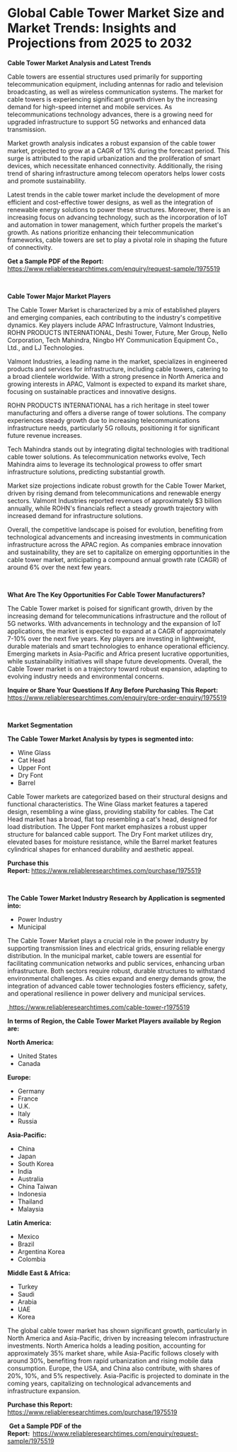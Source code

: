 <p><h1>Global Cable Tower Market Size and Market Trends: Insights and Projections from 2025 to 2032</h1></p><p><strong>Cable Tower Market Analysis and Latest Trends</strong></p>
<p><p>Cable towers are essential structures used primarily for supporting telecommunication equipment, including antennas for radio and television broadcasting, as well as wireless communication systems. The market for cable towers is experiencing significant growth driven by the increasing demand for high-speed internet and mobile services. As telecommunications technology advances, there is a growing need for upgraded infrastructure to support 5G networks and enhanced data transmission.</p><p>Market growth analysis indicates a robust expansion of the cable tower market, projected to grow at a CAGR of 13% during the forecast period. This surge is attributed to the rapid urbanization and the proliferation of smart devices, which necessitate enhanced connectivity. Additionally, the rising trend of sharing infrastructure among telecom operators helps lower costs and promote sustainability.</p><p>Latest trends in the cable tower market include the development of more efficient and cost-effective tower designs, as well as the integration of renewable energy solutions to power these structures. Moreover, there is an increasing focus on advancing technology, such as the incorporation of IoT and automation in tower management, which further propels the market's growth. As nations prioritize enhancing their telecommunication frameworks, cable towers are set to play a pivotal role in shaping the future of connectivity.</p></p>
<p><strong>Get a Sample PDF of the Report:&nbsp;</strong> <a href="https://www.reliableresearchtimes.com/enquiry/request-sample/1975519?utm_campaign=3083&utm_medium=2&utm_source=Github&utm_content=ia&utm_term=16042025&utm_id=cable-tower">https://www.reliableresearchtimes.com/enquiry/request-sample/1975519</a></p>
<p>&nbsp;</p>
<p><strong>Cable Tower Major Market Players</strong></p>
<p><p>The Cable Tower Market is characterized by a mix of established players and emerging companies, each contributing to the industry's competitive dynamics. Key players include APAC Infrastructure, Valmont Industries, ROHN PRODUCTS INTERNATIONAL, Deshi Tower, Future, Mer Group, Nello Corporation, Tech Mahindra, Ningbo HY Communication Equipment Co., Ltd., and LJ Technologies. </p><p>Valmont Industries, a leading name in the market, specializes in engineered products and services for infrastructure, including cable towers, catering to a broad clientele worldwide. With a strong presence in North America and growing interests in APAC, Valmont is expected to expand its market share, focusing on sustainable practices and innovative designs.</p><p>ROHN PRODUCTS INTERNATIONAL has a rich heritage in steel tower manufacturing and offers a diverse range of tower solutions. The company experiences steady growth due to increasing telecommunications infrastructure needs, particularly 5G rollouts, positioning it for significant future revenue increases.</p><p>Tech Mahindra stands out by integrating digital technologies with traditional cable tower solutions. As telecommunication networks evolve, Tech Mahindra aims to leverage its technological prowess to offer smart infrastructure solutions, predicting substantial growth.</p><p>Market size projections indicate robust growth for the Cable Tower Market, driven by rising demand from telecommunications and renewable energy sectors. Valmont Industries reported revenues of approximately $3 billion annually, while ROHN's financials reflect a steady growth trajectory with increased demand for infrastructure solutions.</p><p>Overall, the competitive landscape is poised for evolution, benefiting from technological advancements and increasing investments in communication infrastructure across the APAC region. As companies embrace innovation and sustainability, they are set to capitalize on emerging opportunities in the cable tower market, anticipating a compound annual growth rate (CAGR) of around 6% over the next few years.</p></p>
<p>&nbsp;</p>
<p><strong>What Are The Key Opportunities For Cable Tower Manufacturers?</strong></p>
<p><p>The Cable Tower market is poised for significant growth, driven by the increasing demand for telecommunications infrastructure and the rollout of 5G networks. With advancements in technology and the expansion of IoT applications, the market is expected to expand at a CAGR of approximately 7-10% over the next five years. Key players are investing in lightweight, durable materials and smart technologies to enhance operational efficiency. Emerging markets in Asia-Pacific and Africa present lucrative opportunities, while sustainability initiatives will shape future developments. Overall, the Cable Tower market is on a trajectory toward robust expansion, adapting to evolving industry needs and environmental concerns.</p></p>
<p><strong>Inquire or Share Your Questions If Any Before Purchasing This Report:</strong> <a href="https://www.reliableresearchtimes.com/enquiry/pre-order-enquiry/1975519?utm_campaign=3083&utm_medium=2&utm_source=Github&utm_content=ia&utm_term=16042025&utm_id=cable-tower">https://www.reliableresearchtimes.com/enquiry/pre-order-enquiry/1975519</a></p>
<p>&nbsp;</p>
<p><strong>Market Segmentation</strong></p>
<p><strong>The Cable Tower Market Analysis by types is segmented into:</strong></p>
<p><ul><li>Wine Glass</li><li>Cat Head</li><li>Upper Font</li><li>Dry Font</li><li>Barrel</li></ul></p>
<p><p>Cable Tower markets are categorized based on their structural designs and functional characteristics. The Wine Glass market features a tapered design, resembling a wine glass, providing stability for cables. The Cat Head market has a broad, flat top resembling a cat's head, designed for load distribution. The Upper Font market emphasizes a robust upper structure for balanced cable support. The Dry Font market utilizes dry, elevated bases for moisture resistance, while the Barrel market features cylindrical shapes for enhanced durability and aesthetic appeal.</p></p>
<p><strong>Purchase this Report:&nbsp;</strong><a href="https://www.reliableresearchtimes.com/purchase/1975519?utm_campaign=3083&utm_medium=2&utm_source=Github&utm_content=ia&utm_term=16042025&utm_id=cable-tower">https://www.reliableresearchtimes.com/purchase/1975519</a></p>
<p>&nbsp;</p>
<p><strong>The Cable Tower Market Industry Research by Application is segmented into:</strong></p>
<p><ul><li>Power Industry</li><li>Municipal</li></ul></p>
<p><p>The Cable Tower Market plays a crucial role in the power industry by supporting transmission lines and electrical grids, ensuring reliable energy distribution. In the municipal market, cable towers are essential for facilitating communication networks and public services, enhancing urban infrastructure. Both sectors require robust, durable structures to withstand environmental challenges. As cities expand and energy demands grow, the integration of advanced cable tower technologies fosters efficiency, safety, and operational resilience in power delivery and municipal services.</p></p>
<p><a href="https://www.reliableresearchtimes.com/cable-tower-r1975519?utm_campaign=3083&utm_medium=2&utm_source=Github&utm_content=ia&utm_term=16042025&utm_id=cable-tower">&nbsp;https://www.reliableresearchtimes.com/cable-tower-r1975519</a></p>
<p><strong>In terms of Region, the Cable Tower Market Players available by Region are:</strong></p>
<p>
    <p> <strong> North America: </strong>
        <ul>
            <li>United States</li>
            <li>Canada</li>
        </ul>
        </p> 
    <p> <strong> Europe: </strong>
        <ul>
            <li>Germany</li>
            <li>France</li>
            <li>U.K.</li>
            <li>Italy</li>
            <li>Russia</li>
        </ul>
        </p> 
    <p> <strong> Asia-Pacific: </strong>
        <ul>
            <li>China</li>
            <li>Japan</li>
            <li>South Korea</li>
            <li>India</li>
            <li>Australia</li>
            <li>China Taiwan</li>
            <li>Indonesia</li>
            <li>Thailand</li>
            <li>Malaysia</li>
        </ul>
        </p> 
    <p> <strong> Latin America: </strong>
        <ul>
            <li>Mexico</li>
            <li>Brazil</li>
            <li>Argentina Korea</li>
            <li>Colombia</li>
        </ul>
        </p> 
    <p> <strong> Middle East & Africa: </strong>
        <ul>
            <li>Turkey</li>
            <li>Saudi</li>
            <li>Arabia</li>
            <li>UAE</li>
            <li>Korea</li>
        </ul>
    </p>
    </p>
<p><p>The global cable tower market has shown significant growth, particularly in North America and Asia-Pacific, driven by increasing telecom infrastructure investments. North America holds a leading position, accounting for approximately 35% market share, while Asia-Pacific follows closely with around 30%, benefiting from rapid urbanization and rising mobile data consumption. Europe, the USA, and China also contribute, with shares of 20%, 10%, and 5% respectively. Asia-Pacific is projected to dominate in the coming years, capitalizing on technological advancements and infrastructure expansion.</p></p>
<p><strong>Purchase this Report: </strong><a href="https://www.reliableresearchtimes.com/purchase/1975519?utm_campaign=3083&utm_medium=2&utm_source=Github&utm_content=ia&utm_term=16042025&utm_id=cable-tower">https://www.reliableresearchtimes.com/purchase/1975519</a></p>
<p>&nbsp;<strong>Get a Sample PDF of the Report:&nbsp;&nbsp;</strong><a href="https://www.reliableresearchtimes.com/enquiry/request-sample/1975519?utm_campaign=3083&utm_medium=2&utm_source=Github&utm_content=ia&utm_term=16042025&utm_id=cable-tower">https://www.reliableresearchtimes.com/enquiry/request-sample/1975519</a></p>
<p><strong></strong></p>
<p><p></p><p></p><p></p></p>